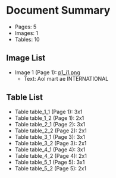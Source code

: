 # Document Summary

- Pages: 5
- Images: 1
- Tables: 10

## Image List

- Image 1 (Page 1): [p1_i1.png](pdf_images/p1_i1.png)
  - Text: Aol
mart ae
INTERNATIONAL

## Table List

- Table table_1_1 (Page 1): 3x1
- Table table_1_2 (Page 1): 2x1
- Table table_2_1 (Page 2): 3x1
- Table table_2_2 (Page 2): 2x1
- Table table_3_1 (Page 3): 3x1
- Table table_3_2 (Page 3): 2x1
- Table table_4_1 (Page 4): 3x1
- Table table_4_2 (Page 4): 2x1
- Table table_5_1 (Page 5): 3x1
- Table table_5_2 (Page 5): 2x1
